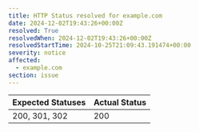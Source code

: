```yaml
---
title: HTTP Status resolved for example.com
date: 2024-12-02T19:43:26+00:00Z
resolved: True
resolvedWhen: 2024-12-02T19:43:26+00:00Z
resolvedStartTime: 2024-10-25T21:09:43.191474+00:00
severity: notice
affected:
  - example.com
section: issue
---
```


| Expected Statuses | Actual Status  |
|-------------------|----------------|
| 200, 301, 302 | 200 |
